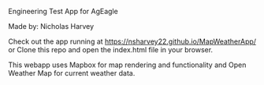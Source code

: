Engineering Test App for AgEagle 

Made by: Nicholas Harvey

Check out the app running at https://nsharvey22.github.io/MapWeatherApp/
or
Clone this repo and open the index.html file in your browser.

This webapp uses Mapbox for map rendering and functionality and Open Weather Map for current weather data.
